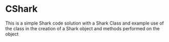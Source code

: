 # CShark
This is a simple Shark code solution with a Shark Class and example use of the class in the creation of a Shark object and methods performed on the object
